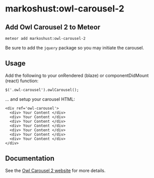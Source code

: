 # markoshust:owl-carousel-2

## Add Owl Carousel 2 to Meteor

`meteor add markoshust:owl-carousel-2`

Be sure to add the `jquery` package so you may initiate the carousel.

## Usage

Add the following to your onRendered (blaze) or componentDidMount (react) function:

```
$('.owl-carousel').owlCarousel();
```

... and setup your carousel HTML:

```
<div ref='owl-carousel'>
  <div> Your Content </div>
  <div> Your Content </div>
  <div> Your Content </div>
  <div> Your Content </div>
  <div> Your Content </div>
  <div> Your Content </div>
  <div> Your Content </div>
</div>
```

## Documentation

See the <a href="http://www.owlcarousel.owlgraphic.com/" target="_blank">Owl Carousel 2 website</a> for more details.
